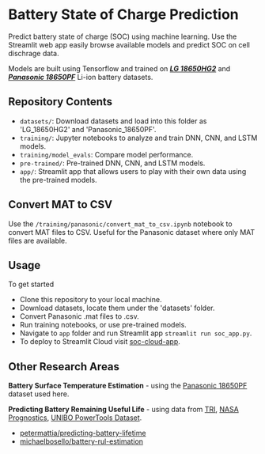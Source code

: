 # Battery State of Charge Prediction

Predict battery state of charge (SOC) using machine learning. Use the Streamlit web app easily browse available models and predict SOC on cell dischrage data.

Models are built using Tensorflow and trained on ***[LG 18650HG2](https://data.mendeley.com/datasets/cp3473x7xv/3)*** and ***[Panasonic 18650PF](https://data.mendeley.com/datasets/wykht8y7tg/1)*** Li-ion battery datasets.

## Repository Contents
- `datasets/`: Download datasets and load into this folder as 'LG_18650HG2' and 'Panasonic_18650PF'. 
- `training/`: Jupyter notebooks to analyze and train DNN, CNN, and LSTM models.
- `training/model_evals`: Compare model performance.
- `pre-trained/`: Pre-trained DNN, CNN, and LSTM models.
- `app/`: Streamlit app that allows users to play with their own data using the pre-trained models.

## Convert MAT to CSV
Use the `/training/panasonic/convert_mat_to_csv.ipynb` notebook to convert MAT files to CSV. Useful for the Panasonic dataset where only MAT files are available.

## Usage
To get started
- Clone this repository to your local machine.
- Download datasets, locate them under the 'datasets' folder.
- Convert Panasonic .mat files to .csv.
- Run training notebooks, or use pre-trained models.
- Navigate to `app` folder and run Streamlit app `streamlit run soc_app.py`.
- To deploy to Streamlit Cloud visit [soc-cloud-app](https://github.com/sautee/soc-cloud-app).



## Other Research Areas
**Battery Surface Temperature Estimation** - using the [Panasonic 18650PF](https://data.mendeley.com/datasets/wykht8y7tg/1) dataset used here.

**Predicting Battery Remaining Useful Life** - using data from [TRI](https://data.matr.io/1/projects/5c48dd2bc625d700019f3204), [NASA Prognostics](https://www.nasa.gov/content/prognostics-center-of-excellence-data-set-repository), [UNIBO PowerTools Dataset](https://data.mendeley.com/datasets/n6xg5fzsbv/1).
- [petermattia/predicting-battery-lifetime](https://github.com/petermattia/predicting-battery-lifetime)
- [michaelbosello/battery-rul-estimation](https://github.com/MichaelBosello/battery-rul-estimation)

